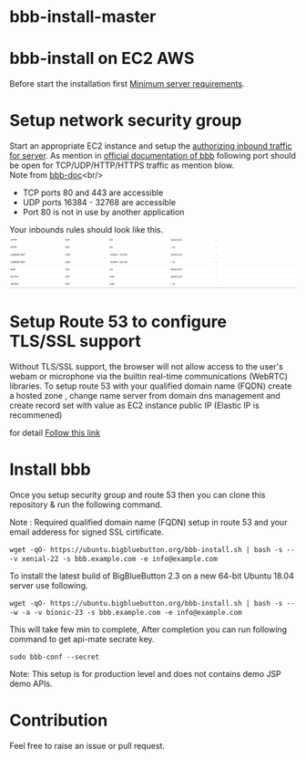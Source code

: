 # bbb-install-master
 

# bbb-install on EC2 AWS

Before start the installation first [Minimum server requirements](https://docs.bigbluebutton.org/2.2/install.html#minimum-server-requirements).

# Setup network security group
Start an appropriate EC2 instance and setup the [authorizing inbound traffic for server](https://docs.aws.amazon.com/AWSEC2/latest/UserGuide/authorizing-access-to-an-instance.html). 
As mention in [official documentation of bbb](https://docs.bigbluebutton.org/2.2/install.html#Install_) following port should be open for TCP/UDP/HTTP/HTTPS traffic as mention blow.<br/>
Note from [bbb-doc](https://docs.bigbluebutton.org/2.2/install.html#Install_)<br/>
* TCP ports 80 and 443 are accessible
* UDP ports 16384 - 32768 are accessible
* Port 80 is not in use by another application

Your inbounds rules should look like this.<br/>
![bbb-install.sh](images/ec2networkinbounds.png?raw=true "bbb-install.sh")

# Setup Route 53 to configure TLS/SSL support

Without TLS/SSL support, the browser will not allow access to the user's webam or microphone via the builtin real-time communications (WebRTC) libraries.
To setup route 53 with your qualified domain name (FQDN) create a hosted zone , change name server from domain dns management and create record set with value as EC2 instance public IP (Elastic IP is recommened)

for detail [Follow this link](https://docs.aws.amazon.com/Route53/latest/DeveloperGuide/routing-to-ec2-instance.html)

# Install bbb

Once you setup security group and route 53 then you can clone this repository & run the following command.<br/>

Note : Required qualified domain name (FQDN) setup in route 53 and your email adderess for signed SSL cirtificate.

```
wget -qO- https://ubuntu.bigbluebutton.org/bbb-install.sh | bash -s -- -v xenial-22 -s bbb.example.com -e info@example.com

```

To install the latest build of BigBlueButton 2.3 on a new 64-bit Ubuntu 18.04 server use following.<br/>
```
wget -qO- https://ubuntu.bigbluebutton.org/bbb-install.sh | bash -s -- -w -a -v bionic-23 -s bbb.example.com -e info@example.com
```



This will take few min to complete, After completion you can run following command to get api-mate secrate key.

```
sudo bbb-conf --secret
```
Note: This setup is for production level and does not contains demo JSP demo APIs.

# Contribution 

Feel free to raise an issue or pull request.
